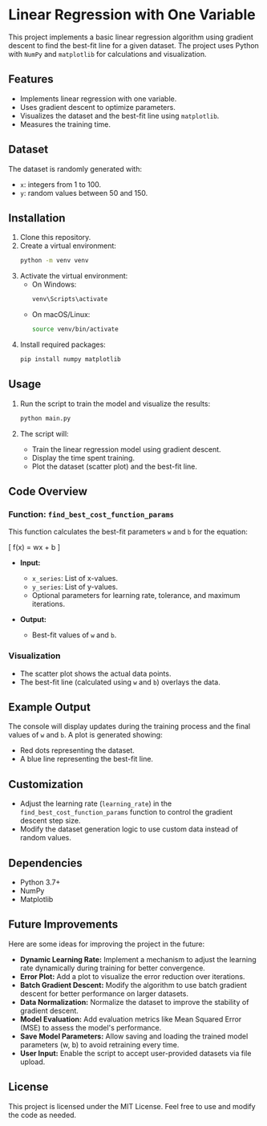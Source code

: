 
# Linear Regression with One Variable

This project implements a basic linear regression algorithm using gradient descent to find the best-fit line for a given dataset. The project uses Python with `NumPy` and `matplotlib` for calculations and visualization.

## Features
- Implements linear regression with one variable.
- Uses gradient descent to optimize parameters.
- Visualizes the dataset and the best-fit line using `matplotlib`.
- Measures the training time.

## Dataset
The dataset is randomly generated with:
- `x`: integers from 1 to 100.
- `y`: random values between 50 and 150.

## Installation
1. Clone this repository.
2. Create a virtual environment:
   ```bash
   python -m venv venv
   ```
3. Activate the virtual environment:
   - On Windows:
     ```bash
     venv\Scripts\activate
     ```
   - On macOS/Linux:
     ```bash
     source venv/bin/activate
     ```
4. Install required packages:
   ```bash
   pip install numpy matplotlib
   ```

## Usage
1. Run the script to train the model and visualize the results:
   ```bash
   python main.py
   ```

2. The script will:
   - Train the linear regression model using gradient descent.
   - Display the time spent training.
   - Plot the dataset (scatter plot) and the best-fit line.

## Code Overview
### Function: `find_best_cost_function_params`
This function calculates the best-fit parameters `w` and `b` for the equation:

\[ f(x) = wx + b \]

- **Input:**
  - `x_series`: List of x-values.
  - `y_series`: List of y-values.
  - Optional parameters for learning rate, tolerance, and maximum iterations.

- **Output:**
  - Best-fit values of `w` and `b`.

### Visualization
- The scatter plot shows the actual data points.
- The best-fit line (calculated using `w` and `b`) overlays the data.

## Example Output
The console will display updates during the training process and the final values of `w` and `b`. A plot is generated showing:
- Red dots representing the dataset.
- A blue line representing the best-fit line.

## Customization
- Adjust the learning rate (`learning_rate`) in the `find_best_cost_function_params` function to control the gradient descent step size.
- Modify the dataset generation logic to use custom data instead of random values.

## Dependencies
- Python 3.7+
- NumPy
- Matplotlib

## Future Improvements
Here are some ideas for improving the project in the future:
- **Dynamic Learning Rate:** Implement a mechanism to adjust the learning rate dynamically during training for better convergence.
- **Error Plot:** Add a plot to visualize the error reduction over iterations.
- **Batch Gradient Descent:** Modify the algorithm to use batch gradient descent for better performance on larger datasets.
- **Data Normalization:** Normalize the dataset to improve the stability of gradient descent.
- **Model Evaluation:** Add evaluation metrics like Mean Squared Error (MSE) to assess the model's performance.
- **Save Model Parameters:** Allow saving and loading the trained model parameters (w, b) to avoid retraining every time.
- **User Input:** Enable the script to accept user-provided datasets via file upload.

## License
This project is licensed under the MIT License. Feel free to use and modify the code as needed.
